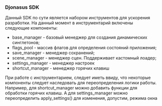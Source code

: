 ### Djonasus SDK

Данный SDK по сути является набором инструментов для ускорения разработки. На данный момент в инструментарий включены следующие компоненты:

- base_manager - базовый менеджер для создания динамических синглетонов;
- flags_pool - массив флагов для определения состояний приложения;
- save_manager - менеджер сохранений;
- scene_manager - менеджер сцен. Поддерживает кастомный лоадер;
- settings_manager - менеджер настроек
- shortcut_manager - менеджер горячих клавиш

При работе с инструментарием, следует иметь ввиду, что некоторые компоненты следует наследовать для переопределения логики работы. Например, для shortcut_manager можно добавить функции для обработки горячих клавиш. А для settings_manager можно переопределить apply_settings() для изменения, допустим, режима окна
